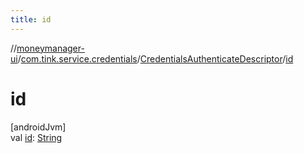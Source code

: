 ```yaml
---
title: id
---
```

//[moneymanager-ui](../../../index.html)/[com.tink.service.credentials](../index.html)/[CredentialsAuthenticateDescriptor](index.html)/[id](id.html)



# id



[androidJvm]\
val [id](id.html): [String](https://kotlinlang.org/api/latest/jvm/stdlib/kotlin/-string/index.html)




